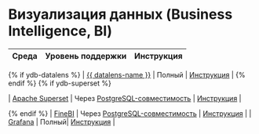 # Визуализация данных (Business Intelligence, BI)

| Среда | Уровень поддержки  | Инструкция |
| --- | :---: | --- |
{% if ydb-datalens %}
| [{{ datalens-name }}](https://datalens.tech/ru) | Полный | [Инструкция](../datalens.md) |
{% endif %}
{% if ydb-superset %}

| [Apache Superset](https://superset.apache.org) | Через [PostgreSQL-совместимость](https://ydb.tech/docs/ru/postgresql/intro) | [Инструкция](../superset.md) |

{% endif %}
| [FineBI](https://intl.finebi.com) | Через [PostgreSQL-совместимость](../../../postgresql/intro.md) | [Инструкция](../finebi.md) |
| [Grafana](https://grafana.com) | Полный| [Инструкция](../grafana.md) |
